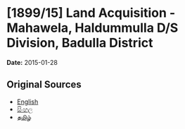 # [1899/15] Land Acquisition - Mahawela, Haldummulla D/S Division, Badulla District

**Date:** 2015-01-28

## Original Sources

- [English](https://documents.gov.lk/view/extra-gazettes/2015/1/1899-15_E.pdf)
- [සිංහල](https://documents.gov.lk/view/extra-gazettes/2015/1/1899-15_S.pdf)
- [தமிழ்](https://documents.gov.lk/view/extra-gazettes/2015/1/1899-15_T.pdf)
